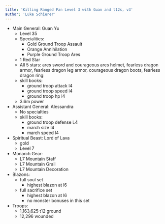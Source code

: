 ```yaml
---
title: 'Killing Ranged Pan Level 3 with Guan and t12s, v3'
author: 'Luke Schierer'
---
```


* Main General: Guan Yu
  * Level 35
  * Specialities:
    * Gold Ground Troop Assault
    * Orange Annihilation
    * Purple Ground Troop Ares
  * 1 Red Star
  * All 5 stars: ares sword and courageous ares helmet, fearless dragon armor, fearless dragon leg armor, courageous dragon boots, fearless dragon ring
  * skill books:
    * ground troop attack l4
    * ground troop speed l4
    * ground troop hp l4
  * 3.6m power
* Assistant General: Alessandra
  * No specialties
  * skill books:
    * ground troop defense L4
    * march size l4
    * march speed l4
* Spiritual Beast: Lord of Lava
  * gold
  * Level 7
* Monarch Gear:
  * L7 Mountain Staff
  * L7 Mountain Grail
  * L7 Mountain Decoration
* Blazons:
  * full soul set
    * highest blazon at l6
  * full sacrifice set
    * highest blazon at l6
    * no monster bonuses in this set
* Troops:
  * 1,163,625 t12 ground
  * 12,296 wounded


